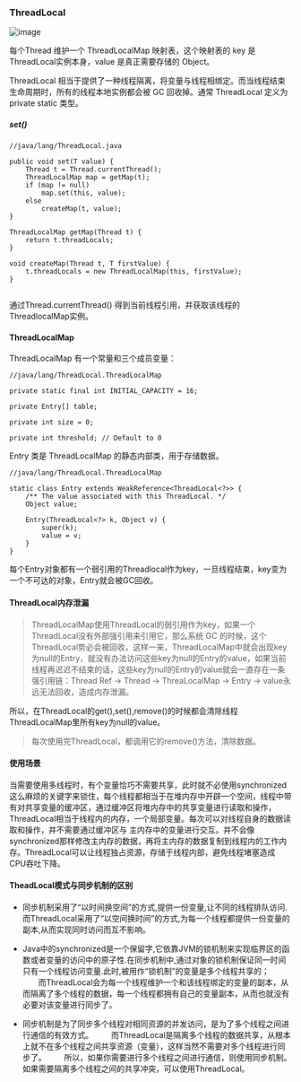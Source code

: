 

### ThreadLocal

![image](https://pic4.zhimg.com/v2-e7d5f50481eaf78d2fecd055665058c6_1200x500.jpg)

每个Thread 维护一个 ThreadLocalMap 映射表，这个映射表的 key 是 ThreadLocal实例本身，value 是真正需要存储的 Object。

ThreadLocal 相当于提供了一种线程隔离，将变量与线程相绑定。而当线程结束生命周期时，所有的线程本地实例都会被 GC 回收掉。通常 ThreadLocal 定义为 private static 类型。




##### set()


```
//java/lang/ThreadLocal.java

public void set(T value) {
    Thread t = Thread.currentThread();
    ThreadLocalMap map = getMap(t);
    if (map != null)
        map.set(this, value);
    else
        createMap(t, value);
}

ThreadLocalMap getMap(Thread t) {
    return t.threadLocals;
}

void createMap(Thread t, T firstValue) {
    t.threadLocals = new ThreadLocalMap(this, firstValue);
}


```
通过Thread.currentThread() 得到当前线程引用，并获取该线程的ThreadlocalMap实例。


#### ThreadLocalMap

ThreadLocalMap 有一个常量和三个成员变量：


```
//java/lang/ThreadLocal.ThreadLocalMap

private static final int INITIAL_CAPACITY = 16;

private Entry[] table;

private int size = 0;

private int threshold; // Default to 0
```

Entry 类是 ThreadLocalMap 的静态内部类，用于存储数据。


```
//java/lang/ThreadLocal.ThreadLocalMap

static class Entry extends WeakReference<ThreadLocal<?>> {
    /** The value associated with this ThreadLocal. */
    Object value;

    Entry(ThreadLocal<?> k, Object v) {
        super(k);
        value = v;
    }
}
```
每个Entry对象都有一个弱引用的Threadlocal作为key，一旦线程结束，key变为一个不可达的对象，Entry就会被GC回收。

#### ThreadLocal内存泄漏
> ThreadLocalMap使用ThreadLocal的弱引用作为key，如果一个ThreadLocal没有外部强引用来引用它，那么系统 GC 的时候，这个ThreadLocal势必会被回收，这样一来，ThreadLocalMap中就会出现key为null的Entry，就没有办法访问这些key为null的Entry的value，如果当前线程再迟迟不结束的话，这些key为null的Entry的value就会一直存在一条强引用链：Thread Ref -> Thread -> ThreaLocalMap -> Entry -> value永远无法回收，造成内存泄漏。


所以，在ThreadLocal的get(),set(),remove()的时候都会清除线程ThreadLocalMap里所有key为null的value。


> 每次使用完ThreadLocal，都调用它的remove()方法，清除数据。

#### 使用场景

当需要使用多线程时，有个变量恰巧不需要共享，此时就不必使用synchronized这么麻烦的关键字来锁住，每个线程都相当于在堆内存中开辟一个空间，线程中带有对共享变量的缓冲区，通过缓冲区将堆内存中的共享变量进行读取和操作，ThreadLocal相当于线程内的内存，一个局部变量。每次可以对线程自身的数据读取和操作，并不需要通过缓冲区与 主内存中的变量进行交互。并不会像synchronized那样修改主内存的数据，再将主内存的数据复制到线程内的工作内存。ThreadLocal可以让线程独占资源，存储于线程内部，避免线程堵塞造成CPU吞吐下降。




#### TheadLocal模式与同步机制的区别

- 同步机制采用了“以时间换空间”的方式,提供一份变量,让不同的线程排队访问.而ThreadLocal采用了“以空间换时间”的方式,为每一个线程都提供一份变量的副本,从而实现同时访问而互不影响。　

- Java中的synchronized是一个保留字,它依靠JVM的锁机制来实现临界区的函数或者变量的访问中的原子性.在同步机制中,通过对象的锁机制保证同一时间只有一个线程访问变量.此时,被用作“锁机制”的变量是多个线程共享的； 　　而ThreadLocal会为每一个线程维护一个和该线程绑定的变量的副本，从而隔离了多个线程的数据，每一个线程都拥有自己的变量副本，从而也就没有必要对该变量进行同步了。　 　

- 同步机制是为了同步多个线程对相同资源的并发访问，是为了多个线程之间进行通信的有效方式。 　　而ThreadLocal是隔离多个线程的数据共享，从根本上就不在多个线程之间共享资源（变量），这样当然不需要对多个线程进行同步了。 　　所以，如果你需要进行多个线程之间进行通信，则使用同步机制。如果需要隔离多个线程之间的共享冲突，可以使用ThreadLocal。








